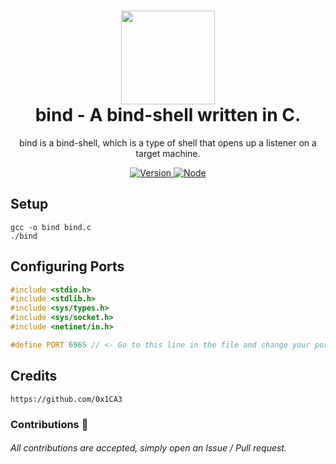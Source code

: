 <h1 align="center">
	<img src="https://img.icons8.com/cotton/2x/rope.png" width="150px"><br>
    bind - A bind-shell written in C.
</h1>
<p align="center">
	bind is a bind-shell, which is a type of shell that opens up a listener on a target machine. 
</p>

<p align="center">
	<a href="https://deno.land" target="_blank">
    	<img src="https://img.shields.io/badge/Version-1.0.0-7DCDE3?style=for-the-badge" alt="Version">
     </a>
	<a href="https://deno.land" target="_blank">
    	<img src="https://img.shields.io/badge/Deno-1.0.0+-7DCDE3?style=for-the-badge" alt="Node">
     </a>
</p>

## Setup
```
gcc -o bind bind.c
./bind
```

## Configuring Ports
```c
#include <stdio.h>
#include <stdlib.h>
#include <sys/types.h>
#include <sys/socket.h>
#include <netinet/in.h>

#define PORT 6965 // <- Go to this line in the file and change your port, if you want!
```

## Credits
```
https://github.com/0x1CA3
```

### Contributions 🎉
###### All contributions are accepted, simply open an Issue / Pull request.
